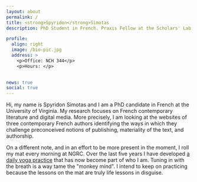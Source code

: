 ```yaml
---
layout: about
permalink: /
title: <strong>Spyridon</strong>Simotas
description: PhD Student in French. Praxis Fellow at the Scholars' Lab. 

profile:
  align: right
  image: /bio-pic.jpg
  address: >
    <p>Office: NCH 344</p>
    <p>Hours: </p>
    

news: true
social: true
---
```


Hi, my name is Spyridon Simotas and I am a PhD candidate in French at the University of Virginia. My research focuses on French contemporary literature and digital media. More precisely, I am looking at the websites of three contemporary French authors identifying the ways in which they challenge preconceived notions of publishing, materiality of the text, and authorship.

On a different note, and in an effort to be more present in the moment, I roll my mat every morning at NGRC. Over the last five years I have developed [a daily yoga practice](https://www.uvacontemplation.org/yoga) that has now become part of who I am. Tuning in with the breath is a way tame the "monkey mind". I intend to keep on practicing because the lessons on the mat are truly life lessons in disguise.
